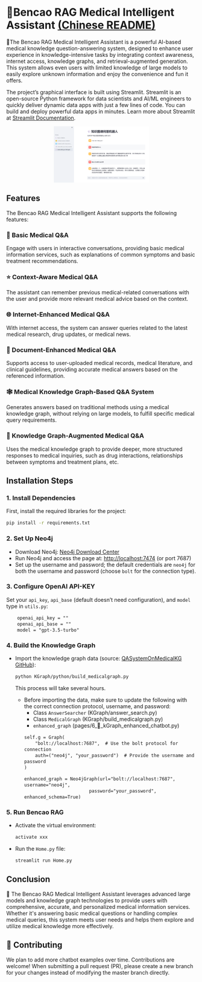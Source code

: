 # 🌿Bencao RAG Medical Intelligent Assistant [(Chinese README)](README_CN.md)


🌿The Bencao RAG Medical Intelligent Assistant is a powerful AI-based medical knowledge question-answering system, designed to enhance user experience in knowledge-intensive tasks by integrating context awareness, internet access, knowledge graphs, and retrieval-augmented generation. This system allows even users with limited knowledge of large models to easily explore unknown information and enjoy the convenience and fun it offers.

The project’s graphical interface is built using Streamlit. Streamlit is an open-source Python framework for data scientists and AI/ML engineers to quickly deliver dynamic data apps with just a few lines of code. You can build and deploy powerful data apps in minutes. Learn more about Streamlit at [Streamlit Documentation](https://docs.streamlit.io/).

<p align="center">
  <img align="middle" src="figure/show.png" style="max-width: 50%; height: auto;" alt="BencaoRAG"/>
</p>

## Features

The Bencao RAG Medical Intelligent Assistant supports the following features:

### 💬 Basic Medical Q&A
Engage with users in interactive conversations, providing basic medical information services, such as explanations of common symptoms and basic treatment recommendations.

### ⭐ Context-Aware Medical Q&A
The assistant can remember previous medical-related conversations with the user and provide more relevant medical advice based on the context.

### 🌐 Internet-Enhanced Medical Q&A
With internet access, the system can answer queries related to the latest medical research, drug updates, or medical news.

### 📄 Document-Enhanced Medical Q&A
Supports access to user-uploaded medical records, medical literature, and clinical guidelines, providing accurate medical answers based on the referenced information.

### 🕸️ Medical Knowledge Graph-Based Q&A System
Generates answers based on traditional methods using a medical knowledge graph, without relying on large models, to fulfill specific medical query requirements.

### 🧀 Knowledge Graph-Augmented Medical Q&A
Uses the medical knowledge graph to provide deeper, more structured responses to medical inquiries, such as drug interactions, relationships between symptoms and treatment plans, etc.

## Installation Steps

### 1. Install Dependencies
First, install the required libraries for the project:
```sh
pip install -r requirements.txt
```

### 2. Set Up Neo4j
- Download Neo4j: [Neo4j Download Center](https://neo4j.com/download-center/)
- Run Neo4j and access the page at: [http://localhost:7474](http://localhost:7474) (or port 7687)
- Set up the username and password; the default credentials are `neo4j` for both the username and password (choose `bolt` for the connection type).

### 3. Configure OpenAI API-KEY
Set your `api_key`, `api_base` (default doesn’t need configuration), and `model` type in `utils.py`:
```
    openai_api_key = ""
    openai_api_base = ""
    model = "gpt-3.5-turbo"
```

### 4. Build the Knowledge Graph
- Import the knowledge graph data (source: [QASystemOnMedicalKG GitHub](https://github.com/liuhuanyong/QASystemOnMedicalKG)):
    ```sh
    python KGraph/python/build_medicalgraph.py
    ```
    This process will take several hours.

  - Before importing the data, make sure to update the following with the correct connection protocol, username, and password:
    - Class `AnswerSearcher` (KGraph/answer_search.py)
    - Class `MedicalGraph` (KGraph/build_medicalgraph.py)
    - `enhanced_graph` (pages/6_🧀_kGraph_enhanced_chatbot.py)
    ```
    self.g = Graph(
        "bolt://localhost:7687",  # Use the bolt protocol for connection
        auth=("neo4j", "your_password")  # Provide the username and password
    )
    ```
    ```
    enhanced_graph = Neo4jGraph(url="bolt://localhost:7687", username="neo4j",
                            password="your_password", enhanced_schema=True)
    ```

### 5. Run Bencao RAG
- Activate the virtual environment:
    ```sh
    activate xxx
    ```

- Run the `Home.py` file:
    ```sh
    streamlit run Home.py
    ```

## Conclusion

🌿 The Bencao RAG Medical Intelligent Assistant leverages advanced large models and knowledge graph technologies to provide users with comprehensive, accurate, and personalized medical information services. Whether it's answering basic medical questions or handling complex medical queries, this system meets user needs and helps them explore and utilize medical knowledge more effectively.

## 💁 Contributing

We plan to add more chatbot examples over time. Contributions are welcome! When submitting a pull request (PR), please create a new branch for your changes instead of modifying the master branch directly.
